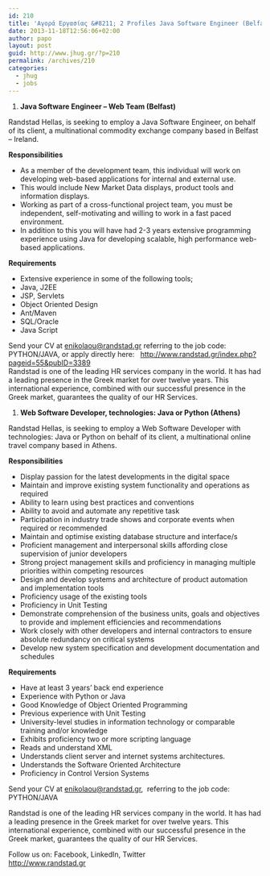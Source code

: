 ```yaml
---
id: 210
title: 'Αγορά Εργασίας &#8211; 2 Profiles Java Software Engineer (Belfast) / Web Software Developer (Athens) Randstad #jhug #job'
date: 2013-11-18T12:56:06+02:00
author: papo
layout: post
guid: http://www.jhug.gr/?p=210
permalink: /archives/210
categories:
  - jhug
  - jobs
---
```

1. **Java Software Engineer &#8211; Web Team (Belfast)**

Randstad Hellas, is seeking to employ a Java Software Engineer, on behalf of its client, a multinational commodity exchange company based in Belfast &#8211; Ireland.

**Responsibilities**

  * As a member of the development team, this individual will work on developing web-based applications for internal and external use.
  * This would include New Market Data displays, product tools and information displays.
  * Working as part of a cross-functional project team, you must be independent, self-motivating and willing to work in a fast paced environment.
  * In addition to this you will have had 2-3 years extensive programming experience using Java for developing scalable, high performance web-based applications.

**Requirements**

  * Extensive experience in some of the following tools;
  * Java, J2EE
  * JSP, Servlets
  * Object Oriented Design
  * Ant/Maven
  * SQL/Oracle
  * Java Script

Send your CV at enikolaou@randstad.gr referring to the job code: PYTHON/JAVA, or apply directly here:   http://www.randstad.gr/index.php?pageid=55&pubID=3389  
Randstad is one of the leading HR services company in the world. It has had a leading presence in the Greek market for over twelve years. This international experience, combined with our successful presence in the Greek market, guarantees the quality of our HR Services.

1. **Web Software Developer, technologies: Java or Python (Athens)**

Randstad Hellas, is seeking to employ a Web Software Developer with technologies: Java or Python on behalf of its client, a multinational online travel company based in Athens.

**Responsibilities**

  * Display passion for the latest developments in the digital space
  * Maintain and improve existing system functionality and operations as required
  * Ability to learn using best practices and conventions
  * Ability to avoid and automate any repetitive task
  * Participation in industry trade shows and corporate events when required or recommended
  * Maintain and optimise existing database structure and interface/s
  * Proficient management and interpersonal skills affording close supervision of junior developers
  * Strong project management skills and proficiency in managing multiple priorities within competing resources
  * Design and develop systems and architecture of product automation and implementation tools
  * Proficiency usage of the existing tools
  * Proficiency in Unit Testing
  * Demonstrate comprehension of the business units, goals and objectives to provide and implement efficiencies and recommendations
  * Work closely with other developers and internal contractors to ensure absolute redundancy on critical systems
  * Develop new system specification and development documentation and schedules

**Requirements**

  * Have at least 3 years&#8217; back end experience
  * Experience with Python or Java
  * Good Knowledge of Object Oriented Programming
  * Previous experience with Unit Testing
  * University-level studies in information technology or comparable training and/or knowledge
  * Exhibits proficiency two or more scripting language
  * Reads and understand XML
  * Understands client server and internet systems architectures.
  * Understands the Software Oriented Architecture
  * Proficiency in Control Version Systems

Send your CV at enikolaou@randstad.gr,  referring to the job code: PYTHON/JAVA

Randstad is one of the leading HR services company in the world. It has had a leading presence in the Greek market for over twelve years. This international experience, combined with our successful presence in the Greek market, guarantees the quality of our HR Services.

Follow us on: Facebook, LinkedIn, Twitter  
http://www.randstad.gr

&nbsp;
